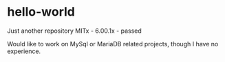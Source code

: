 # hello-world
Just another repository
MITx -  6.00.1x - passed

Would like to work on MySql or MariaDB related projects, though I have no experience.
